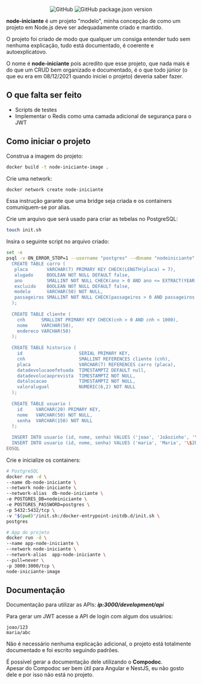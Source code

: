 <p align="center">
  <img alt="GitHub" src="https://img.shields.io/github/license/henriquesgi/node-iniciante?style=flat-square">
  <img alt="GitHub package.json version" src="https://img.shields.io/github/package-json/v/henriquesgi/node-iniciante?style=flat-square">
</p>

**node-iniciante** é um projeto "modelo", minha concepção de como um projeto em Node.js deve ser adequadamente criado e mantido.  

O projeto foi criado de modo que qualquer um consiga entender tudo sem nenhuma explicação, tudo está documentado, é coerente e autoexplicatovo.

O nome é **node-iniciante** pois acredito que esse projeto, que nada mais é do que um CRUD bem organizado e documentado, é o que todo júnior (o que eu era em 08/12/2021 quando iniciei o projeto) deveria saber fazer.  

## O que falta ser feito

- Scripts de testes
- Implementar o Redis como uma camada adicional de segurança para o JWT  

## Como iniciar o projeto

Construa a imagem do projeto:  
```bash
docker build -t node-iniciante-image .
```

Crie uma network:  
```bash
docker network create node-iniciante
```
Essa instrução garante que uma bridge seja criada e os containers comuniquem-se por alias.  

Crie um arquivo que será usado para criar as tebelas no PostgreSQL:  
```bash
touch init.sh
```

Insira o seguinte script no arquivo criado:  
```sh
set -e
psql -v ON_ERROR_STOP=1 --username "postgres" --dbname "nodeiniciante" <<-EOSQL
  CREATE TABLE carro (
   placa       VARCHAR(7) PRIMARY KEY CHECK(LENGTH(placa) = 7),
   alugado     BOOLEAN NOT NULL DEFAULT false,
   ano         SMALLINT NOT NULL CHECK(ano > 0 AND ano <= EXTRACT(YEAR FROM NOW())),
   excluido    BOOLEAN NOT NULL DEFAULT false,
   modelo      VARCHAR(50) NOT NULL,
   passageiros SMALLINT NOT NULL CHECK(passageiros > 0 AND passageiros <= 5)
  );
  
  CREATE TABLE cliente (
    cnh      SMALLINT PRIMARY KEY CHECK(cnh > 0 AND cnh < 1000),
    nome     VARCHAR(50),
    endereco VARCHAR(50)
  );
  
  CREATE TABLE historico (
    id                     SERIAL PRIMARY KEY,
    cnh                    SMALLINT REFERENCES cliente (cnh),
    placa                  VARCHAR(7) REFERENCES carro (placa),
    datadevolucaoefetuada  TIMESTAMPTZ DEFAULT null,
    datadevolucaoprevista  TIMESTAMPTZ NOT NULL,
    datalocacao            TIMESTAMPTZ NOT NULL,
    valoraluguel           NUMERIC(6,2) NOT NULL
  );
  
  CREATE TABLE usuario (
    id     VARCHAR(20) PRIMARY KEY,
    nome   VARCHAR(50) NOT NULL,
    senha  VARCHAR(150) NOT NULL
  );
  
  INSERT INTO usuario (id, nome, senha) VALUES ('joao', 'Joãozinho', '\$2b\$10\$F84zDBa8mGpVV9iavLo2CusS1q4.Dh3yIt87edWccmdCk/3wd79aG');
  INSERT INTO usuario (id, nome, senha) VALUES ('maria', 'Maria', '\$2b\$10\$rhyt5RpdeAeajGtScQg9JOgMFRWAh7zLyQ5TH5ITy24P/Td0Acedm');
EOSQL
```

Crie e inicialize os containers:  
```bash
# PostgreSQL
docker run -d \
--name db-node-iniciante \
--network node-iniciante \
--network-alias	 db-node-iniciante \
-e POSTGRES_DB=nodeiniciante \
-e POSTGRES_PASSWORD=postgres \
-p 5432:5432/tcp \
-v "$(pwd)"/init.sh:/docker-entrypoint-initdb.d/init.sh \
postgres

# App do projeto
docker run -d \
--name app-node-iniciante \
--network node-iniciante \
--network-alias	 app-node-iniciante \
--pull=never \
-p 3000:3000/tcp \
node-iniciante-image
```

## Documentação

Documentação para utilizar as APIs: **_ip:3000/development/api_**  

Para gerar um JWT acesse a API de login com algum dos usuários:  
```text
joao/123
maria/abc
```

Não é necessário nenhuma explicação adicional, o projeto está totalmente documentado e foi escrito seguindo padrões.  

É possível gerar a documentação dele utilizando o **Compodoc**.  
Apesar do Compodoc ser bem útil para Angular e NestJS, eu não gosto dele e por isso não está no projeto.  
